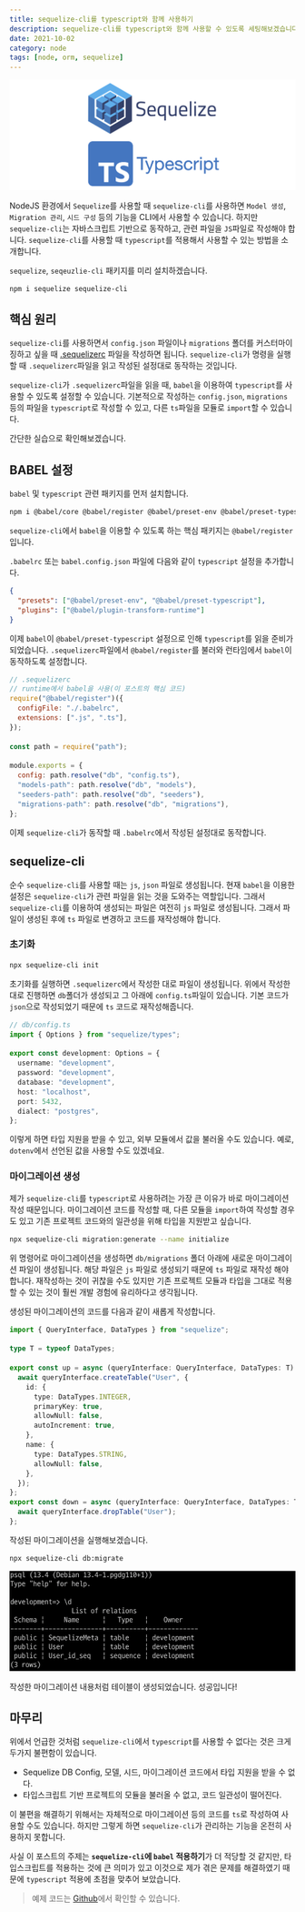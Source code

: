 ```yaml
---
title: sequelize-cli를 typescript와 함께 사용하기
description: sequelize-cli를 typescript와 함께 사용할 수 있도록 세팅해보겠습니다.
date: 2021-10-02
category: node
tags: [node, orm, sequelize]
---
```


![sequelize-cli typescript](./img/sequelize-and-typescript.png)

NodeJS 환경에서 `Sequelize`를 사용할 때 `sequelize-cli`를 사용하면 `Model 생성`, `Migration 관리`, `시드 구성` 등의 기능을 CLI에서 사용할 수 있습니다. 하지만 `sequelize-cli`는 자바스크립트 기반으로 동작하고, 관련 파일을 `JS`파일로 작성해야 합니다. `sequelize-cli`를 사용할 때 `typescript`를 적용해서 사용할 수 있는 방법을 소개합니다.

`sequelize`, `seqeuzlie-cli` 패키지를 미리 설치하겠습니다.

```sh
npm i sequelize sequelize-cli
```

## 핵심 원리

`sequelize-cli`를 사용하면서 `config.json` 파일이나 `migrations` 폴더를 커스터마이징하고 싶을 때 [.sequelizerc](https://sequelize.org/master/manual/migrations.html#the--code--sequelizerc--code--file) 파일을 작성하면 됩니다. `sequelize-cli`가 명령을 실행할 때 `.sequelizerc`파일을 읽고 작성된 설정대로 동작하는 것입니다.

`sequelize-cli`가 `.sequelizerc`파일을 읽을 때, `babel`을 이용하여 `typescript`를 사용할 수 있도록 설정할 수 있습니다. 기본적으로 작성하는 `config.json`, `migrations` 등의 파일을 `typescript`로 작성할 수 있고, 다른 `ts`파일을 모듈로 `import`할 수 있습니다.

간단한 실습으로 확인해보겠습니다.

## BABEL 설정

`babel` 및 `typescript` 관련 패키지를 먼저 설치합니다.

```sh
npm i @babel/core @babel/register @babel/preset-env @babel/preset-typescript @babel/runtime @babel/plugin-transform-runtime typescript
```

`sequelize-cli`에서 `babel`을 이용할 수 있도록 하는 핵심 패키지는 `@babel/register`입니다.

`.babelrc` 또는 `babel.config.json` 파일에 다음와 같이 `typescript` 설정을 추가합니다.

```json
{
  "presets": ["@babel/preset-env", "@babel/preset-typescript"],
  "plugins": ["@babel/plugin-transform-runtime"]
}
```

이제 `babel`이 `@babel/preset-typescript` 설정으로 인해 `typescript`를 읽을 준비가 되었습니다. `.sequelizerc`파일에서 `@babel/register`를 불러와 런타임에서 `babel`이 동작하도록 설정합니다.

```js
// .sequelizerc
// runtime에서 babel을 사용(이 포스트의 핵심 코드)
require("@babel/register")({
  configFile: "./.babelrc",
  extensions: [".js", ".ts"],
});

const path = require("path");

module.exports = {
  config: path.resolve("db", "config.ts"),
  "models-path": path.resolve("db", "models"),
  "seeders-path": path.resolve("db", "seeders"),
  "migrations-path": path.resolve("db", "migrations"),
};
```

이제 `sequelize-cli`가 동작할 때 `.babelrc`에서 작성된 설정대로 동작합니다.

## sequelize-cli

순수 `sequelize-cli`를 사용할 때는 `js`, `json` 파일로 생성됩니다. 현재 `babel`을 이용한 설정은 `sequelize-cli`가 관련 파일을 읽는 것을 도와주는 역할입니다. 그래서 `sequelize-cli`를 이용하여 생성되는 파일은 여전히 `js` 파일로 생성됩니다. 그래서 파일이 생성된 후에 `ts` 파일로 변경하고 코드를 재작성해야 합니다.

### 초기화

```sh
npx sequelize-cli init
```

초기화를 실행하면 `.sequelizerc`에서 작성한 대로 파일이 생성됩니다. 위에서 작성한 대로 진행하면 `db`폴더가 생성되고 그 아래에 `config.ts`파일이 있습니다. 기본 코드가 `json`으로 작성되었기 때문에 `ts` 코드로 재작성해줍니다.

```ts
// db/config.ts
import { Options } from "sequelize/types";

export const development: Options = {
  username: "development",
  password: "development",
  database: "development",
  host: "localhost",
  port: 5432,
  dialect: "postgres",
};
```

이렇게 하면 타입 지원을 받을 수 있고, 외부 모듈에서 값을 불러올 수도 있습니다. 예로, `dotenv`에서 선언된 값을 사용할 수도 있겠네요.

### 마이그레이션 생성

제가 `sequelize-cli`를 `typescript`로 사용하려는 가장 큰 이유가 바로 마이그레이션 작성 때문입니다. 마이그레이션 코드를 작성할 때, 다른 모듈을 `import`하여 작성할 경우도 있고 기존 프로젝트 코드와의 일관성을 위해 타입을 지원받고 싶습니다.

```sh
npx sequelize-cli migration:generate --name initialize
```

위 명령어로 마이그레이션을 생성하면 `db/migrations` 폴더 아래에 새로운 마이그레이션 파일이 생성됩니다. 해당 파일은 `js` 파일로 생성되기 때문에 `ts` 파일로 재작성 해야 합니다. 재작성하는 것이 귀찮을 수도 있지만 기존 프로젝트 모듈과 타입을 그대로 적용할 수 있는 것이 훨씬 개발 경험에 유리하다고 생각됩니다.

생성된 마이그레이션의 코드를 다음과 같이 새롭게 작성합니다.

```ts
import { QueryInterface, DataTypes } from "sequelize";

type T = typeof DataTypes;

export const up = async (queryInterface: QueryInterface, DataTypes: T) => {
  await queryInterface.createTable("User", {
    id: {
      type: DataTypes.INTEGER,
      primaryKey: true,
      allowNull: false,
      autoIncrement: true,
    },
    name: {
      type: DataTypes.STRING,
      allowNull: false,
    },
  });
};
export const down = async (queryInterface: QueryInterface, DataTypes: T) => {
  await queryInterface.dropTable("User");
};
```

작성된 마이그레이션을 실행해보겠습니다.

```sh
npx sequelize-cli db:migrate
```

![screenshot](./img/run-migration-result.png)

작성한 마이그레이션 내용처럼 테이블이 생성되었습니다. 성공입니다!

## 마무리

위에서 언급한 것처럼 `sequelize-cli`에서 `typescript`를 사용할 수 없다는 것은 크게 두가지 불편함이 있습니다.

- Sequelize DB Config, 모델, 시드, 마이그레이션 코드에서 타입 지원을 받을 수 없다.
- 타입스크립트 기반 프로젝트의 모듈을 불러올 수 없고, 코드 일관성이 떨어진다.

이 불편을 해결하기 위해서는 자체적으로 마이그레이션 등의 코드를 `ts`로 작성하여 사용할 수도 있습니다. 하지만 그렇게 하면 `sequelize-cli`가 관리하는 기능을 온전히 사용하지 못합니다.

사실 이 포스트의 주제는 **`sequelize-cli`에 `babel` 적용하기**가 더 적당할 것 같지만, 타입스크립트를 적용하는 것에 큰 의미가 있고 이것으로 제가 겪은 문제를 해결하였기 때문에 `typescript` 적용에 초점을 맞추어 보았습니다.

> 예제 코드는 [Github](https://github.com/hoontae24/blog-examples/tree/main/node/sequelize-cli-with-typescript)에서 확인할 수 있습니다.
